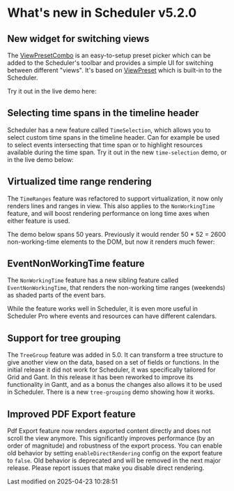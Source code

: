 # What's new in Scheduler v5.2.0

## New widget for switching views
The [ViewPresetCombo](#Scheduler/widget/ViewPresetCombo) is an easy-to-setup preset picker which can be added to the 
Scheduler's toolbar and provides a simple UI for switching between different "views". It's based on 
[ViewPreset](#Scheduler/preset/ViewPreset) which is built-in to the Scheduler.

Try it out in the live demo here:

<div class="external-example" data-file="./data/Scheduler/examples/widget/ViewPresetCombo.js"></div>

## Selecting time spans in the timeline header

Scheduler has a new feature called `TimeSelection`, which allows you to select custom time spans in the timeline header.
Can for example be used to select events intersecting that time span or to highlight resources available during the time
span. Try it out in the new `time-selection` demo, or in the live demo below:

<div class="external-example" data-file="Scheduler/feature/TimeSelection.js"></div>

## Virtualized time range rendering

The `TimeRanges` feature was refactored to support virtualization, it now only renders lines and ranges in view. This
also applies to the `NonWorkingTime` feature, and will boost rendering performance on long time axes when either
feature is used.

The demo below spans 50 years. Previously it would render 50 * 52 = 2600 non-working-time elements to the DOM, but now
it renders much fewer:

<div class="external-example" data-file="Scheduler/guides/whats-new/5.2.0/nonworkingtime.js"></div>

## EventNonWorkingTime feature

The `NonWorkingTime` feature has a new sibling feature called `EventNonWorkingTime`, that renders the non-working time 
ranges (weekends) as shaded parts of the event bars. 

<div class="external-example" data-file="Scheduler/feature/EventNonWorkingTime.js"></div>

While the feature works well in Scheduler, it is even more useful in Scheduler Pro where events and resources can have
different calendars.

## Support for tree grouping

The `TreeGroup` feature was added in 5.0. It can transform a tree structure to give another view on the data, based on a 
set of fields or functions. In the initial release it did not work for Scheduler, it was specifically tailored for Grid 
and Gant. In this release it has been reworked to improve its functionality in Gantt, and as a bonus the changes also 
allows it to be used in Scheduler. There is a new `tree-grouping` demo showing how it works. 

<div class="external-example" data-file="Scheduler/guides/whats-new/5.2.0/treegroup.js"></div>

## Improved PDF Export feature

Pdf Export feature now renders exported content directly and does not scroll the view anymore. This significantly
improves performance (by an order of magnitude) and robustness of the export process. You can enable old behavior by
setting `enableDirectRendering` config on the export feature to `false`. Old behavior is deprecated and will be removed
in the next major release. Please report issues that make you disable direct rendering.


<p class="last-modified">Last modified on 2025-04-23 10:28:51</p>